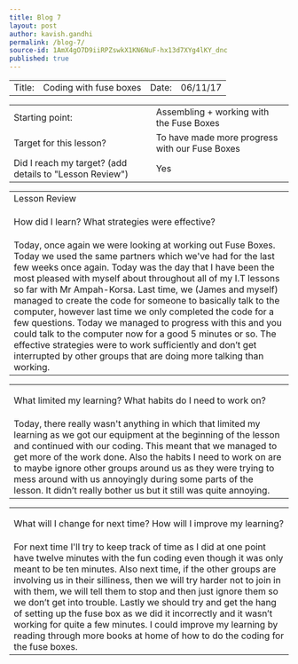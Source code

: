 ```yaml
---
title: Blog 7
layout: post
author: kavish.gandhi
permalink: /blog-7/
source-id: 1AmX4gO7D9iiRPZswkX1KN6NuF-hx13d7XYg4lKY_dnc
published: true
---
```

<table>
  <tr>
    <td>Title: </td>
    <td><div>Coding with fuse boxes</div></td>
    <td>Date: </td>
    <td><div>06/11/17</div></td>
  </tr>
</table>


<table>
  <tr>
    <td>Starting point:</td>
    <td><div>Assembling + working with the Fuse Boxes</div></td>
  </tr>
  <tr>
    <td>Target for this lesson?</td>
    <td><div>To have made more progress with our Fuse Boxes</div></td>
  </tr>
  <tr>
    <td>Did I reach my target? 
(add details to "Lesson Review")</td>
    <td><div>Yes</div></td>
  </tr>
</table>


<table>
  <tr>
    <td>Lesson Review</td>
  </tr>
  <tr>
    <td><p>How did I learn? What strategies were effective? </p></td>
  </tr>
  <tr>
    <td><div>Today, once again we were looking at working out Fuse Boxes. Today we used the same partners which we've had for the last few weeks once again. Today was the day that I have been the most pleased with myself about throughout all of my I.T lessons so far with Mr Ampah-Korsa. Last time, we (James and myself) managed to create the code for someone to basically talk to the computer, however last time we only completed the code for a few questions. Today we managed to progress with this and you could talk to the computer now for a good 5 minutes or so. The effective strategies were to work sufficiently and don’t get interrupted by other groups that are doing more talking than working.</div></td>
  </tr>
</table>


<table>
  <tr>
    <td><p>What limited my learning? What habits do I need to work on?</p></td>
  </tr>
  <tr>
    <td><div>Today, there really wasn't anything in which that limited my learning as we got our equipment at the beginning of the lesson and continued with our coding. This meant that we managed to get more of the work done. Also the habits I need to work on are to maybe ignore other groups around us as they were trying to mess around with us annoyingly during some parts of the lesson. It didn’t really bother us but it still was quite annoying.</td>
  </div></tr>
</table>


<table>
  <tr>
    <td><p>What will I change for next time? How will I improve my learning?</p></td>
  </tr>
  <tr>
    <td><div>For next time I'll try to keep track of time as I did at one point have twelve minutes with the fun coding even though it was only meant to be ten minutes. Also next time, if the other groups are involving us in their silliness, then we will try harder not to join in with them, we will tell them to stop and then just ignore them so we don’t get into trouble. Lastly we should try and get the hang of setting up the fuse box as we did it incorrectly and it wasn’t working for quite a few minutes. I could improve my learning by reading through more books at home of how to do the coding for the fuse boxes.</td>
  </div></tr>
</table>


